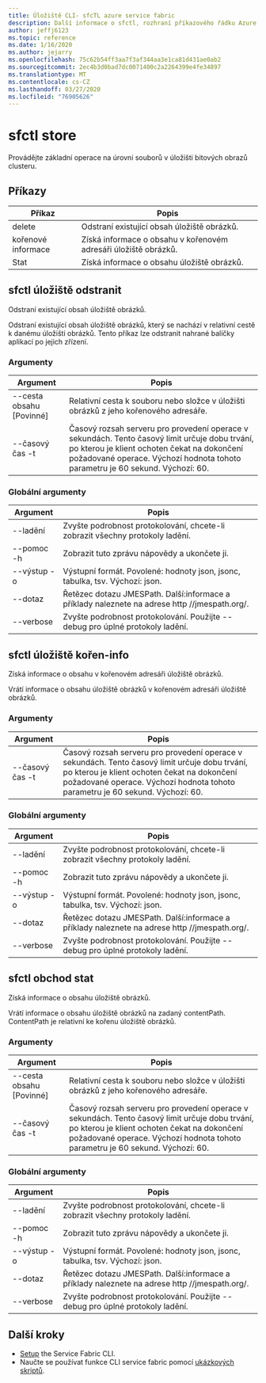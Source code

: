 ```yaml
---
title: Úložiště CLI- sfcTL azure service fabric
description: Další informace o sfctl, rozhraní příkazového řádku Azure Service Fabric. Obsahuje seznam příkazů pro provádění operací na úrovni souborů v úložišti bitových obrazových obrázků clusteru.
author: jeffj6123
ms.topic: reference
ms.date: 1/16/2020
ms.author: jejarry
ms.openlocfilehash: 75c62b54ff3aa7f3af344aa3e1ca81d431ae0ab2
ms.sourcegitcommit: 2ec4b3d0bad7dc0071400c2a2264399e4fe34897
ms.translationtype: MT
ms.contentlocale: cs-CZ
ms.lasthandoff: 03/27/2020
ms.locfileid: "76905626"
---
```

# <a name="sfctl-store"></a>sfctl store
Provádějte základní operace na úrovni souborů v úložišti bitových obrazů clusteru.

## <a name="commands"></a>Příkazy

|Příkaz|Popis|
| --- | --- |
| delete | Odstraní existující obsah úložiště obrázků. |
| kořenové informace | Získá informace o obsahu v kořenovém adresáři úložiště obrázků. |
| Stat | Získá informace o obsahu úložiště obrázků. |

## <a name="sfctl-store-delete"></a>sfctl úložiště odstranit
Odstraní existující obsah úložiště obrázků.

Odstraní existující obsah úložiště obrázků, který se nachází v relativní cestě k danému úložišti obrázků. Tento příkaz lze odstranit nahrané balíčky aplikací po jejich zřízení.

### <a name="arguments"></a>Argumenty

|Argument|Popis|
| --- | --- |
| --cesta obsahu [Povinné] | Relativní cesta k souboru nebo složce v úložišti obrázků z jeho kořenového adresáře. |
| --časový čas -t | Časový rozsah serveru pro provedení operace v sekundách. Tento časový limit určuje dobu trvání, po kterou je klient ochoten čekat na dokončení požadované operace. Výchozí hodnota tohoto parametru je 60 sekund.  Výchozí\: 60. |

### <a name="global-arguments"></a>Globální argumenty

|Argument|Popis|
| --- | --- |
| --ladění | Zvyšte podrobnost protokolování, chcete-li zobrazit všechny protokoly ladění. |
| --pomoc -h | Zobrazit tuto zprávu nápovědy a ukončete ji. |
| --výstup -o | Výstupní formát.  Povolené\: hodnoty json, jsonc, tabulka, tsv.  Výchozí\: json. |
| --dotaz | Řetězec dotazu JMESPath. Další\:informace a příklady naleznete na adrese http //jmespath.org/. |
| --verbose | Zvyšte podrobnost protokolování. Použijte --debug pro úplné protokoly ladění. |

## <a name="sfctl-store-root-info"></a>sfctl úložiště kořen-info
Získá informace o obsahu v kořenovém adresáři úložiště obrázků.

Vrátí informace o obsahu úložiště obrázků v kořenovém adresáři úložiště obrázků.

### <a name="arguments"></a>Argumenty

|Argument|Popis|
| --- | --- |
| --časový čas -t | Časový rozsah serveru pro provedení operace v sekundách. Tento časový limit určuje dobu trvání, po kterou je klient ochoten čekat na dokončení požadované operace. Výchozí hodnota tohoto parametru je 60 sekund.  Výchozí\: 60. |

### <a name="global-arguments"></a>Globální argumenty

|Argument|Popis|
| --- | --- |
| --ladění | Zvyšte podrobnost protokolování, chcete-li zobrazit všechny protokoly ladění. |
| --pomoc -h | Zobrazit tuto zprávu nápovědy a ukončete ji. |
| --výstup -o | Výstupní formát.  Povolené\: hodnoty json, jsonc, tabulka, tsv.  Výchozí\: json. |
| --dotaz | Řetězec dotazu JMESPath. Další\:informace a příklady naleznete na adrese http //jmespath.org/. |
| --verbose | Zvyšte podrobnost protokolování. Použijte --debug pro úplné protokoly ladění. |

## <a name="sfctl-store-stat"></a>sfctl obchod stat
Získá informace o obsahu úložiště obrázků.

Vrátí informace o obsahu úložiště obrázků na zadaný contentPath. ContentPath je relativní ke kořenu úložiště obrázků.

### <a name="arguments"></a>Argumenty

|Argument|Popis|
| --- | --- |
| --cesta obsahu [Povinné] | Relativní cesta k souboru nebo složce v úložišti obrázků z jeho kořenového adresáře. |
| --časový čas -t | Časový rozsah serveru pro provedení operace v sekundách. Tento časový limit určuje dobu trvání, po kterou je klient ochoten čekat na dokončení požadované operace. Výchozí hodnota tohoto parametru je 60 sekund.  Výchozí\: 60. |

### <a name="global-arguments"></a>Globální argumenty

|Argument|Popis|
| --- | --- |
| --ladění | Zvyšte podrobnost protokolování, chcete-li zobrazit všechny protokoly ladění. |
| --pomoc -h | Zobrazit tuto zprávu nápovědy a ukončete ji. |
| --výstup -o | Výstupní formát.  Povolené\: hodnoty json, jsonc, tabulka, tsv.  Výchozí\: json. |
| --dotaz | Řetězec dotazu JMESPath. Další\:informace a příklady naleznete na adrese http //jmespath.org/. |
| --verbose | Zvyšte podrobnost protokolování. Použijte --debug pro úplné protokoly ladění. |


## <a name="next-steps"></a>Další kroky
- [Setup](service-fabric-cli.md) the Service Fabric CLI.
- Naučte se používat funkce CLI service fabric pomocí [ukázkových skriptů](/azure/service-fabric/scripts/sfctl-upgrade-application).